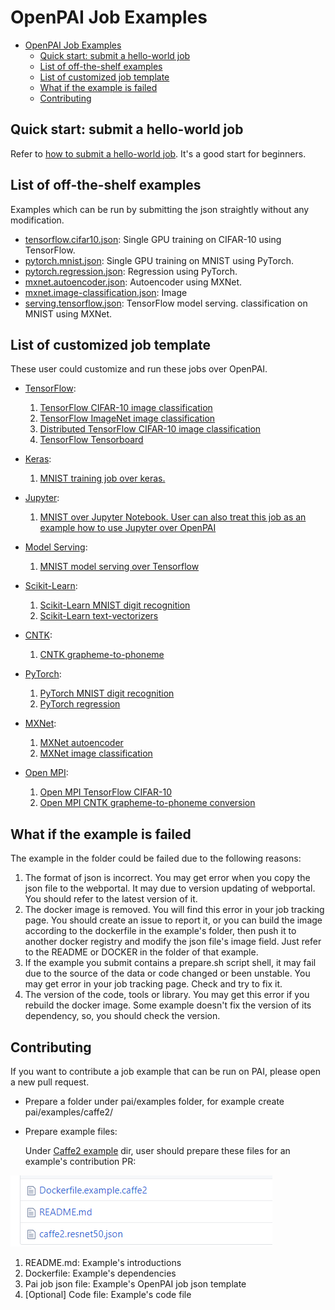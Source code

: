 # OpenPAI Job Examples

- [OpenPAI Job Examples](#openpai-job-examples)
  - [Quick start: submit a hello-world job](#quick-start-submit-a-hello-world-job)
  - [List of off-the-shelf examples <a name="offtheshelf"></a>](#list-of-off-the-shelf-examples-a-name%22offtheshelf%22a)
  - [List of customized job template <a name="customize"></a>](#list-of-customized-job-template-a-name%22customize%22a)
  - [What if the example is failed <a name="debug"></a>](#what-if-the-example-is-failed-a-name%22debug%22a)
  - [Contributing](#contributing)

## Quick start: submit a hello-world job

Refer to [how to submit a hello-world job](user/training.md#submit-a-%22hello-world%22-job). It's a good start for beginners.

## List of off-the-shelf examples <a name="offtheshelf"></a>

Examples which can be run by submitting the json straightly without any modification.

* [tensorflow.cifar10.json](./tensorflow/tensorflow.cifar10.json): Single GPU training on CIFAR-10 using TensorFlow.
* [pytorch.mnist.json](./pytorch/pytorch.mnist.json): Single GPU training on MNIST using PyTorch.
* [pytorch.regression.json](./pytorch/pytorch.regression.json): Regression using PyTorch.
* [mxnet.autoencoder.json](./mxnet/mxnet.autoencoder.json): Autoencoder using MXNet.
* [mxnet.image-classification.json](./mxnet/mxnet.image-classification.json): Image 
* [serving.tensorflow.json](./serving/serving.tensorflow.json): TensorFlow model serving.
classification on MNIST using MXNet.

## List of customized job template <a name="customize"></a>

These user could customize and run these jobs over OpenPAI.

* [TensorFlow](./tensorflow): 

  1. [TensorFlow CIFAR-10 image classification](./tensorflow#tensorflow-cifar-10-image-classification)
  2. [TensorFlow ImageNet image classification](./tensorflow#tensorflow-imagenet-image-classification)
  3. [Distributed TensorFlow CIFAR-10 image classification](./tensorflow#distributed-tensorflow-cifar-10-image-classification )
  4. [TensorFlow Tensorboard](./tensorflow#tensorflow-tensorboard)

* [Keras](./keras): 
  1. [MNIST training job over keras.](./keras/README.md)
* [Jupyter](./jupyter): 
  1. [MNIST over Jupyter Notebook. User can also treat this job as an example how to use Jupyter over OpenPAI](./jupyter/README.md)
* [Model Serving](./serving): 
  1. [MNIST model serving over Tensorflow](./serving/README.md)
* [Scikit-Learn](./scikit-learn): 
  1. [Scikit-Learn MNIST digit recognition](./scikit-learn/#scikit-learn-mnist-digit-recognition-example)
  2. [Scikit-Learn text-vectorizers](./scikit-learn/#scikit-learn-text-vectorizers-example)
* [CNTK](./cntk): 
  1. [CNTK grapheme-to-phoneme](./cntk/README.md)
* [PyTorch](./pytorch): 
  1. [PyTorch MNIST digit recognition](./pytorch/#pytorch-mnist-digit-recognition-examples)
  2. [PyTorch regression](./pytorch/#pytorch-regression-examples)
* [MXNet](./mxnet): 
  1. [MXNet autoencoder](./mxnet#mxnet-autoencoder-examples)
  2. [MXNet image classification](./mxnet#mxnet-image-classification-examples)
* [Open MPI](./mpi): 
  1. [Open MPI TensorFlow CIFAR-10](./mpi#open-mpi-tensorflow-cifar-10-example)
  2. [Open MPI CNTK grapheme-to-phoneme conversion](./mpi#open-mpi-cntk-grapheme-to-phoneme-conversion-example)

## What if the example is failed <a name="debug"></a>

The example in the folder could be failed due to the following reasons:

  1. The format of json is incorrect. You may get error when you copy the json file to the webportal. It may due to version updating of webportal. You should refer to the latest version of it.
  2. The docker image is removed. You will find this error in your job tracking page. You should create an issue to report it, or you can build the image according to the dockerfile in the example's folder, then push it to another docker registry and modify the json file's image field. Just refer to the README or DOCKER in the folder of that example.
  3. If the example you submit contains a prepare.sh script shell, it may fail due to the source of the data or code changed or been unstable. You may get error in your job tracking page. Check and try to fix it.
  4. The version of the code, tools or library. You may get this error if you rebuild the docker image. Some example doesn't fix the version of its dependency, so, you should check the version.

## Contributing

If you want to contribute a job example that can be run on PAI, please open a new pull request.

- Prepare a folder under pai/examples folder, for example create pai/examples/caffe2/

- Prepare example files:

  Under [Caffe2 example](./caffe2) dir, user should prepare these files for an example's contribution PR:

![PAI_caffe2_dir](./images/PAI_caffe2_dir.png)

1.  README.md: Example's introductions
2.	Dockerfile: Example's dependencies
3.	Pai job json file: Example's OpenPAI job json template
4.	[Optional] Code file: Example's code file

